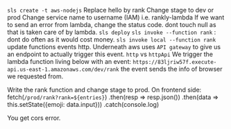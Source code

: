 `sls create -t aws-nodejs`
Replace hello by rank
Change stage to dev or prod
Change service name to username (IAM) i.e. rankly-lambda
If we want to send an error from lambda, change the status code.
dont touch null as that is taken care of by lambda.
`sls deploy`
`sls invoke --function rank` : dont do often as it would cost money.
`sls invoke local --function rank`
update functions events http. Underneath aws uses `API gateway` to
give us an endpoint to actually trigger this event.
`http` vs `httpApi`
We trigger the lambda function living below with an event:
`https://83ljriw57f.execute-api.us-east-1.amazonaws.com/dev/rank`
the event sends the info of browser we requested from.

Write the rank function and change stage to prod.
On frontend side:
fetch(`/prod/rank?rank=${entries}`)
.then(resp => resp.json())
.then(data => this.setState({emoji: data.input}))
.catch(console.log)

You get cors error.

